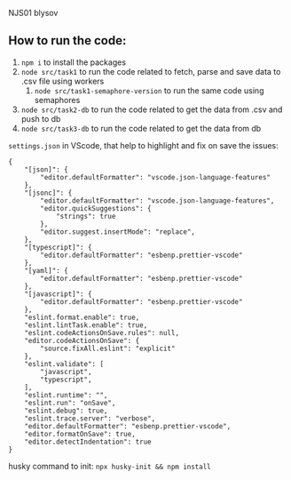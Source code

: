 NJS01 blysov

## How to run the code:

1. `npm i` to install the packages
2. `node src/task1` to run the code related to fetch, parse and save data to .csv file using workers
    1. `node src/task1-semaphore-version` to run the same code using semaphores
3. `node src/task2-db` to run the code related to get the data from .csv and push to db
4. `node src/task3-db` to run the code related to get the data from db

`settings.json` in VScode, that help to highlight and fix on save the issues:

```
{
    "[json]": {
        "editor.defaultFormatter": "vscode.json-language-features"
    },
    "[jsonc]": {
        "editor.defaultFormatter": "vscode.json-language-features",
        "editor.quickSuggestions": {
            "strings": true
        },
        "editor.suggest.insertMode": "replace",
    },
    "[typescript]": {
        "editor.defaultFormatter": "esbenp.prettier-vscode"
    },
    "[yaml]": {
        "editor.defaultFormatter": "esbenp.prettier-vscode"
    },
    "[javascript]": {
        "editor.defaultFormatter": "esbenp.prettier-vscode"
    },
    "eslint.format.enable": true,
    "eslint.lintTask.enable": true,
    "eslint.codeActionsOnSave.rules": null,
    "editor.codeActionsOnSave": {
        "source.fixAll.eslint": "explicit"
    },
    "eslint.validate": [
        "javascript",
        "typescript",
    ],
    "eslint.runtime": "",
    "eslint.run": "onSave",
    "eslint.debug": true,
    "eslint.trace.server": "verbose",
    "editor.defaultFormatter": "esbenp.prettier-vscode",
    "editor.formatOnSave": true,
    "editor.detectIndentation": true
}
```

husky command to init: `npx husky-init && npm install`
